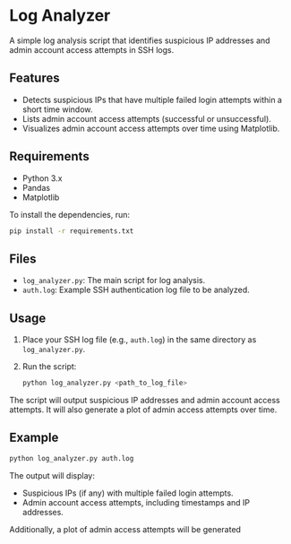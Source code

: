 # Log Analyzer

A simple log analysis script that identifies suspicious IP addresses and admin account access attempts in SSH logs.

## Features

- Detects suspicious IPs that have multiple failed login attempts within a short time window.
- Lists admin account access attempts (successful or unsuccessful).
- Visualizes admin account access attempts over time using Matplotlib.

## Requirements

- Python 3.x
- Pandas
- Matplotlib

To install the dependencies, run:

```bash
pip install -r requirements.txt
```

## Files

- `log_analyzer.py`: The main script for log analysis.
- `auth.log`: Example SSH authentication log file to be analyzed.

## Usage

1. Place your SSH log file (e.g., `auth.log`) in the same directory as `log_analyzer.py`.
2. Run the script:

    ```bash
    python log_analyzer.py <path_to_log_file>
    ```

The script will output suspicious IP addresses and admin account access attempts. It will also generate a plot of admin access attempts over time.

## Example

```bash
python log_analyzer.py auth.log
```

The output will display:

- Suspicious IPs (if any) with multiple failed login attempts.
- Admin account access attempts, including timestamps and IP addresses.

Additionally, a plot of admin access attempts will be generated
